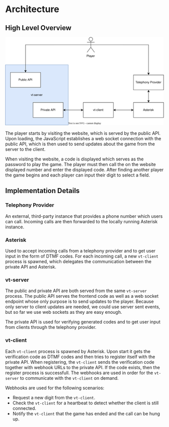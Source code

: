 # Architecture

## High Level Overview

![High Level Overview](./resources/high-level-overview.svg)

The player starts by visiting the website, which is served by the public API.
Upon loading, the JavaScript establishes a web socket connection with the public
API, which is then used to send updates about the game from the server to the
client.

When visiting the website, a code is displayed which serves as the password to
play the game. The player must then call the on the website displayed number and
enter the displayed code. After finding another player the game begins and each
player can input their digit to select a field.

## Implementation Details

### Telephony Provider

An external, third-party instance that provides a phone number which users can
call. Incoming calls are then forwarded to the locally running Asterisk
instance.

### Asterisk

Used to accept incoming calls from a telephony provider and to get user input in
the form of DTMF codes. For each incoming call, a new `vt-client` process is
spawned, which delegates the communication between the private API and Asterisk.

### vt-server

The public and private API are both served from the same `vt-server` process.
The public API serves the frontend code as well as a web socket endpoint whose
only purpose is to send updates to the player. Because only server to client
updates are needed, we could use server sent events, but so far we use web
sockets as they are easy enough.

The private API is used for verifying generated codes and to get user input from
clients through the telephony provider.

### vt-client

Each `vt-client` process is spawned by Asterisk. Upon start it gets the
verification code as DTMF codes and then tries to register itself with the
private API. When registering, the `vt-client` sends the verification code
together with webhook URLs to the private API. If the code exists, then the
register process is successfull. The webhooks are used in order for the
`vt-server` to communicate with the `vt-client` on demand.

Webhooks are used for the following scenarios:

-   Request a new digit from the `vt-client`.
-   Check the `vt-client` for a heartbeat to detect whether the client is still
    connected.
-   Notify the `vt-client` that the game has ended and the call can be hung up.
